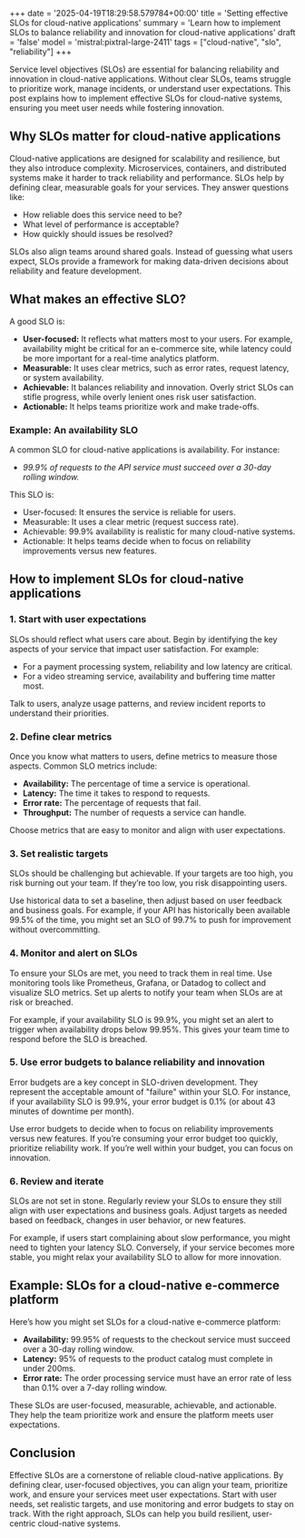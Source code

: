 +++
date = '2025-04-19T18:29:58.579784+00:00'
title = 'Setting effective SLOs for cloud-native applications'
summary = 'Learn how to implement SLOs to balance reliability and innovation for cloud-native applications'
draft = 'false'
model = 'mistral:pixtral-large-2411'
tags = ["cloud-native", "slo", "reliability"]
+++

Service level objectives (SLOs) are essential for balancing reliability and innovation in cloud-native applications. Without clear SLOs, teams struggle to prioritize work, manage incidents, or understand user expectations. This post explains how to implement effective SLOs for cloud-native systems, ensuring you meet user needs while fostering innovation.

## Why SLOs matter for cloud-native applications

Cloud-native applications are designed for scalability and resilience, but they also introduce complexity. Microservices, containers, and distributed systems make it harder to track reliability and performance. SLOs help by defining clear, measurable goals for your services. They answer questions like:

- How reliable does this service need to be?
- What level of performance is acceptable?
- How quickly should issues be resolved?

SLOs also align teams around shared goals. Instead of guessing what users expect, SLOs provide a framework for making data-driven decisions about reliability and feature development.

## What makes an effective SLO?

A good SLO is:

- **User-focused:** It reflects what matters most to your users. For example, availability might be critical for an e-commerce site, while latency could be more important for a real-time analytics platform.
- **Measurable:** It uses clear metrics, such as error rates, request latency, or system availability.
- **Achievable:** It balances reliability and innovation. Overly strict SLOs can stifle progress, while overly lenient ones risk user satisfaction.
- **Actionable:** It helps teams prioritize work and make trade-offs.

### Example: An availability SLO

A common SLO for cloud-native applications is availability. For instance:

- *99.9% of requests to the API service must succeed over a 30-day rolling window.*

This SLO is:

- User-focused: It ensures the service is reliable for users.
- Measurable: It uses a clear metric (request success rate).
- Achievable: 99.9% availability is realistic for many cloud-native systems.
- Actionable: It helps teams decide when to focus on reliability improvements versus new features.

## How to implement SLOs for cloud-native applications

### 1. Start with user expectations

SLOs should reflect what users care about. Begin by identifying the key aspects of your service that impact user satisfaction. For example:

- For a payment processing system, reliability and low latency are critical.
- For a video streaming service, availability and buffering time matter most.

Talk to users, analyze usage patterns, and review incident reports to understand their priorities.

### 2. Define clear metrics

Once you know what matters to users, define metrics to measure those aspects. Common SLO metrics include:

- **Availability:** The percentage of time a service is operational.
- **Latency:** The time it takes to respond to requests.
- **Error rate:** The percentage of requests that fail.
- **Throughput:** The number of requests a service can handle.

Choose metrics that are easy to monitor and align with user expectations.

### 3. Set realistic targets

SLOs should be challenging but achievable. If your targets are too high, you risk burning out your team. If they’re too low, you risk disappointing users.

Use historical data to set a baseline, then adjust based on user feedback and business goals. For example, if your API has historically been available 99.5% of the time, you might set an SLO of 99.7% to push for improvement without overcommitting.

### 4. Monitor and alert on SLOs

To ensure your SLOs are met, you need to track them in real time. Use monitoring tools like Prometheus, Grafana, or Datadog to collect and visualize SLO metrics. Set up alerts to notify your team when SLOs are at risk or breached.

For example, if your availability SLO is 99.9%, you might set an alert to trigger when availability drops below 99.95%. This gives your team time to respond before the SLO is breached.

### 5. Use error budgets to balance reliability and innovation

Error budgets are a key concept in SLO-driven development. They represent the acceptable amount of "failure" within your SLO. For instance, if your availability SLO is 99.9%, your error budget is 0.1% (or about 43 minutes of downtime per month).

Use error budgets to decide when to focus on reliability improvements versus new features. If you’re consuming your error budget too quickly, prioritize reliability work. If you’re well within your budget, you can focus on innovation.

### 6. Review and iterate

SLOs are not set in stone. Regularly review your SLOs to ensure they still align with user expectations and business goals. Adjust targets as needed based on feedback, changes in user behavior, or new features.

For example, if users start complaining about slow performance, you might need to tighten your latency SLO. Conversely, if your service becomes more stable, you might relax your availability SLO to allow for more innovation.

## Example: SLOs for a cloud-native e-commerce platform

Here’s how you might set SLOs for a cloud-native e-commerce platform:

- **Availability:** 99.95% of requests to the checkout service must succeed over a 30-day rolling window.
- **Latency:** 95% of requests to the product catalog must complete in under 200ms.
- **Error rate:** The order processing service must have an error rate of less than 0.1% over a 7-day rolling window.

These SLOs are user-focused, measurable, achievable, and actionable. They help the team prioritize work and ensure the platform meets user expectations.

## Conclusion

Effective SLOs are a cornerstone of reliable cloud-native applications. By defining clear, user-focused objectives, you can align your team, prioritize work, and ensure your services meet user expectations. Start with user needs, set realistic targets, and use monitoring and error budgets to stay on track. With the right approach, SLOs can help you build resilient, user-centric cloud-native systems.
